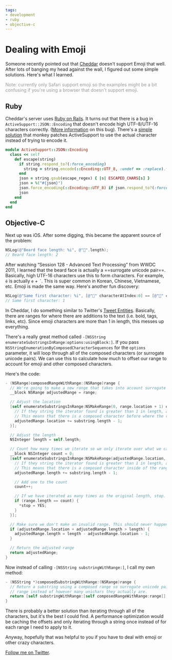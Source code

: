 ```yaml
---
tags:
- development
- ruby
- objective-c
---
```


# Dealing with Emoji

Someone recently pointed out that [Cheddar](http://cheddarapp.com) doesn't support Emoji that well. After lots of banging my head against the wall, I figured out some simple solutions. Here's what I learned.

<span style="color:#999">Note: currently only Safari support emoji so the examples might be a bit confusing if you're using a browser that doesn't support emoji.</span>

## Ruby

Cheddar's server uses [Ruby on Rails](http://rubyonrails.org). It turns out that there is a bug in `ActiveSupport::JSON::Encoding` that doesn't encode high UTF-8/UTF-16 characters correctly. ([More information](http://stackoverflow.com/questions/8635393/ios-5-how-to-convert-an-emoji-to-a-unicode-character/10875016#10875016) on this bug). There's a [simple solution](http://stackoverflow.com/questions/5123993/json-encoding-wrongly-escaped-rails-3-ruby-1-9-2/8339255#8339255) that monkey patches ActiveSupport to use the actual character instead of trying to encode it.

``` ruby
module ActiveSupport::JSON::Encoding
  class << self
    def escape(string)
      if string.respond_to?(:force_encoding)
        string = string.encode(::Encoding::UTF_8, :undef => :replace).force_encoding(::Encoding::BINARY)
      end
      json = string.gsub(escape_regex) { |s| ESCAPED_CHARS[s] }
      json = %("#{json}")
      json.force_encoding(::Encoding::UTF_8) if json.respond_to?(:force_encoding)
      json
    end
  end
end
```

## Objective-C

Next up was iOS. After some digging, this became the apparent source of the problem:

``` objective-c
NSLog(@"Beard face length: %i", @"👨".length);
// Beard face length: 2
```

After watching “Session 128 - Advanced Text Processing” from WWDC 2011, I learned that the beard face is actually a ==surrogate unicode pair==. Basically, high UTF-16 characters use this to form characters. For example, `é` is actually `e` + `´`. This is super common in Korean, Chinese, Vietnamese, etc. Emoji is made the same way. Here's another fun discovery:

``` objective-c
NSLog(@"Same first character: %i", [@"👮" characterAtIndex:0] == [@"💇" characterAtIndex:0]);
// Same first character: 1
```

In Cheddar, I do something similar to Twitter's [Tweet Entities](https://dev.twitter.com/docs/tweet-entities). Basically, there are ranges for where there are additions to the text (i.e. bold, tags, links, etc). Since emoji characters are more than 1 in length, this messes up everything.

There's a really great method called `-[NSString enumerateSubstringsInRange:options:usingBlock:]`. If you pass `NSStringEnumerationByComposedCharacterSequences` for the `options` parameter, it will loop through all of the composed characters (or surrogate unicode pairs). We can use this to calculate how much to offset our range to account for emoji and other composed characters.

Here's the code:

``` objective-c
- (NSRange)composedRangeWithRange:(NSRange)range {
  // We're going to make a new range that takes into account surrogate unicode pairs (composed characters)
  __block NSRange adjustedRange = range;

  // Adjust the location
  [self enumerateSubstringsInRange:NSMakeRange(0, range.location + 1) options:NSStringEnumerationByComposedCharacterSequences usingBlock:^(NSString *substring, NSRange substringRange, NSRange enclosingRange, BOOL *stop) {
    // If they string the iterator found is greater than 1 in length, add that to range location.
    // This means that there is a composed character before where the range starts who's length is greater than 1.
    adjustedRange.location += substring.length - 1;
  }];

  // Adjust the length
  NSInteger length = self.length;

  // Count how many times we iterate so we only iterate over what we care about.
  __block NSInteger count = 0;
  [self enumerateSubstringsInRange:NSMakeRange(adjustedRange.location, length - adjustedRange.location) options:NSStringEnumerationByComposedCharacterSequences usingBlock:^(NSString *substring, NSRange substringRange, NSRange enclosingRange, BOOL *stop) {
    // If they string the iterator found is greater than 1 in length, add that to range length.
    // This means that there is a composed character inside of the range starts who's length is greater than 1.
    adjustedRange.length += substring.length - 1;

    // Add one to the count
    count++;

    // If we have iterated as many times as the original length, stop.
    if (range.length == count) {
      *stop = YES;
    }
  }];

  // Make sure we don't make an invalid range. This should never happen, but let's play it safe anyway.
  if (adjustedRange.location + adjustedRange.length > length) {
    adjustedRange.length = length - adjustedRange.location - 1;
  }

  // Return the adjusted range
  return adjustedRange;
}
```

Now instead of calling `-[NSString substringWithRange:]`, I call my own method:

``` objective-c
- (NSString *)composedSubstringWithRange:(NSRange)range {
  // Return a substring using a composed range so surrogate unicode pairs (composed characters) count as 1 in the
  // range instead of however many unichars they actually are.
  return [self substringWithRange:[self composedRangeWithRange:range]];
}
```

There is probably a better solution than iterating through all of the characters, but it's the best I could find. A performance optimization would be caching the offsets and only iterating through a string once instead of for each range I need to apply to it.

Anyway, hopefully that was helpful to you if you have to deal with emoji or other crazy characters.

[Follow me on Twitter](http://twitter.com/soffes).
